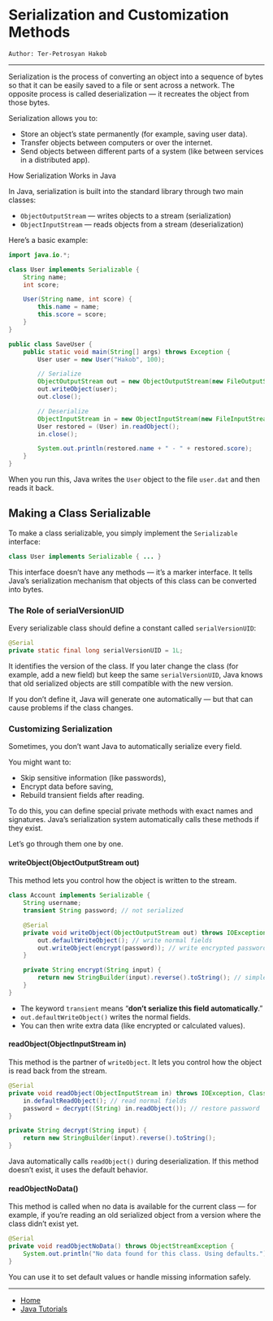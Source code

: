# Serialization and Customization Methods

```
Author: Ter-Petrosyan Hakob
```

---

Serialization is the process of converting an object into a sequence of bytes so that it can be easily saved to a file or sent across a network.
The opposite process is called deserialization — it recreates the object from those bytes.

Serialization allows you to:
- Store an object’s state permanently (for example, saving user data).
- Transfer objects between computers or over the internet.
- Send objects between different parts of a system (like between services in a distributed app).

How Serialization Works in Java

In Java, serialization is built into the standard library through two main classes:

- `ObjectOutputStream` — writes objects to a stream (serialization)
- `ObjectInputStream` — reads objects from a stream (deserialization)

Here’s a basic example:

```java
import java.io.*;

class User implements Serializable {
    String name;
    int score;

    User(String name, int score) {
        this.name = name;
        this.score = score;
    }
}

public class SaveUser {
    public static void main(String[] args) throws Exception {
        User user = new User("Hakob", 100);

        // Serialize
        ObjectOutputStream out = new ObjectOutputStream(new FileOutputStream("user.dat"));
        out.writeObject(user);
        out.close();

        // Deserialize
        ObjectInputStream in = new ObjectInputStream(new FileInputStream("user.dat"));
        User restored = (User) in.readObject();
        in.close();

        System.out.println(restored.name + " - " + restored.score);
    }
}
```

When you run this, Java writes the `User` object to the file `user.dat` and then reads it back.

## Making a Class Serializable

To make a class serializable, you simply implement the `Serializable` interface:

```java
class User implements Serializable { ... }
```

This interface doesn’t have any methods — it’s a marker interface.
It tells Java’s serialization mechanism that objects of this class can be converted into bytes.

### The Role of serialVersionUID

Every serializable class should define a constant called `serialVersionUID`:

```java
@Serial
private static final long serialVersionUID = 1L;
```

It identifies the version of the class.
If you later change the class (for example, add a new field) but keep the same `serialVersionUID`,
Java knows that old serialized objects are still compatible with the new version.

If you don’t define it, Java will generate one automatically — but that can cause problems if the class changes.

### Customizing Serialization

Sometimes, you don’t want Java to automatically serialize every field.

You might want to:
- Skip sensitive information (like passwords),
- Encrypt data before saving,
- Rebuild transient fields after reading.

To do this, you can define special private methods with exact names and signatures.
Java’s serialization system automatically calls these methods if they exist.

Let’s go through them one by one.

#### writeObject(ObjectOutputStream out)

This method lets you control how the object is written to the stream.

```java
class Account implements Serializable {
    String username;
    transient String password; // not serialized

    @Serial
    private void writeObject(ObjectOutputStream out) throws IOException {
        out.defaultWriteObject(); // write normal fields
        out.writeObject(encrypt(password)); // write encrypted password manually
    }

    private String encrypt(String input) {
        return new StringBuilder(input).reverse().toString(); // simple example
    }
}
```

- The keyword `transient` means “**don’t serialize this field automatically**.”
- `out.defaultWriteObject()` writes the normal fields.
- You can then write extra data (like encrypted or calculated values).

#### readObject(ObjectInputStream in)

This method is the partner of `writeObject`.
It lets you control how the object is read back from the stream.

```java
@Serial
private void readObject(ObjectInputStream in) throws IOException, ClassNotFoundException {
    in.defaultReadObject(); // read normal fields
    password = decrypt((String) in.readObject()); // restore password
}

private String decrypt(String input) {
    return new StringBuilder(input).reverse().toString();
}
```

Java automatically calls `readObject()` during deserialization.
If this method doesn’t exist, it uses the default behavior.

#### readObjectNoData()

This method is called when no data is available for the current class —
for example, if you’re reading an old serialized object from a version where the class didn’t exist yet.

```java
@Serial
private void readObjectNoData() throws ObjectStreamException {
    System.out.println("No data found for this class. Using defaults.");
}
```

You can use it to set default values or handle missing information safely.

---

- [Home](./../../README.md)
- [Java Tutorials](./../tutorials.md)